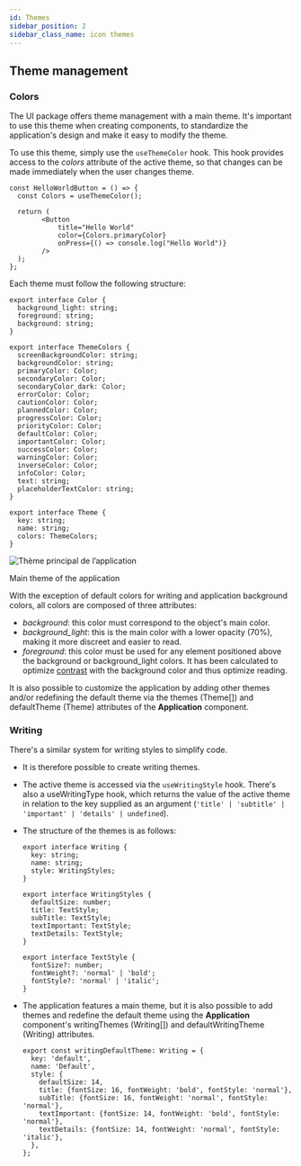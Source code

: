 ```yaml
---
id: Themes
sidebar_position: 2
sidebar_class_name: icon themes
---
```


## Theme management

### Colors

The UI package offers theme management with a main theme. It's important to use this theme when creating components, to standardize the application's design and make it easy to modify the theme.

To use this theme, simply use the `useThemeColor` hook. This hook provides access to the *colors* attribute of the active theme, so that changes can be made immediately when the user changes theme.

```tsx
const HelloWorldButton = () => {
  const Colors = useThemeColor();

  return (
		<Button 
			title="Hello World" 
			color={Colors.primaryColor}
			onPress={() => console.log("Hello World")}
		/>
  );
};
```

Each theme must follow the following structure:

```tsx
export interface Color {
  background_light: string;
  foreground: string;
  background: string;
}

export interface ThemeColors {
  screenBackgroundColor: string;
  backgroundColor: string;
  primaryColor: Color;
  secondaryColor: Color;
  secondaryColor_dark: Color;
  errorColor: Color;
  cautionColor: Color;
  plannedColor: Color;
  progressColor: Color;
  priorityColor: Color;
  defaultColor: Color;
  importantColor: Color;
  successColor: Color;
  warningColor: Color;
  inverseColor: Color;
  infoColor: Color;
  text: string;
  placeholderTextColor: string;
}

export interface Theme {
  key: string;
  name: string;
  colors: ThemeColors;
}
```

![Thème principal de l’application](/img/en/Thme_principal.png)

Main theme of the application

With the exception of default colors for writing and application background colors, all colors are composed of three attributes:

- *background*: this color must correspond to the object's main color.
- *background_light*: this is the main color with a lower opacity (70%), making it more discreet and easier to read.
- *foreground*: this color must be used for any element positioned above the background or background_light colors. It has been calculated to optimize [contrast](https://coolors.co/contrast-checker/112a46-acc8e5) with the background color and thus optimize reading.

It is also possible to customize the application by adding other themes and/or redefining the default theme via the themes (Theme[]) and defaultTheme (Theme) attributes of the **Application** component.

### Writing

There's a similar system for writing styles to simplify code.

- It is therefore possible to create writing themes.
- The active theme is accessed via the `useWritingStyle` hook. There's also a useWritingType hook, which returns the value of the active theme in relation to the key supplied as an argument (`'title' | 'subtitle' | 'important' | 'details' | undefined`).
- The structure of the themes is as follows:
    
    ```tsx
    export interface Writing {
      key: string;
      name: string;
      style: WritingStyles;
    }
    
    export interface WritingStyles {
      defaultSize: number;
      title: TextStyle;
      subTitle: TextStyle;
      textImportant: TextStyle;
      textDetails: TextStyle;
    }
    
    export interface TextStyle {
      fontSize?: number;
      fontWeight?: 'normal' | 'bold';
      fontStyle?: 'normal' | 'italic';
    }
    ```
    
- The application features a main theme, but it is also possible to add themes and redefine the default theme using the **Application** component's writingThemes (Writing[]) and defaultWritingTheme (Writing) attributes.
    
    ```tsx
    export const writingDefaultTheme: Writing = {
      key: 'default',
      name: 'Default',
      style: {
        defaultSize: 14,
        title: {fontSize: 16, fontWeight: 'bold', fontStyle: 'normal'},
        subTitle: {fontSize: 16, fontWeight: 'normal', fontStyle: 'normal'},
        textImportant: {fontSize: 14, fontWeight: 'bold', fontStyle: 'normal'},
        textDetails: {fontSize: 14, fontWeight: 'normal', fontStyle: 'italic'},
      },
    };
    ```
